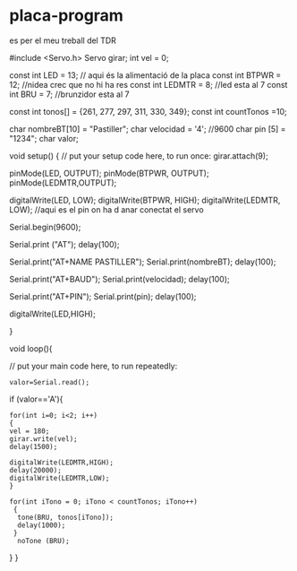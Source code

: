 # placa-program
es per el meu treball del TDR 

#include <Servo.h> 
Servo girar;
int vel = 0;
 
const int LED = 13; // aqui és la alimentació de la placa 
const int BTPWR = 12; //nidea crec que no hi ha res
const int LEDMTR = 8; //led esta al 7
const int BRU = 7; //brunzidor esta al 7

const int tonos[] = {261, 277, 297, 311, 330, 349};
const int countTonos =10;

char nombreBT[10] = "Pastiller";
char velocidad = '4'; //9600
char pin [5] = "1234";
char valor;

void setup() {
  // put your setup code here, to run once:
  girar.attach(9);
  
  pinMode(LED, OUTPUT);
  pinMode(BTPWR, OUTPUT);
  pinMode(LEDMTR,OUTPUT);

  digitalWrite(LED, LOW);
  digitalWrite(BTPWR, HIGH);
  digitalWrite(LEDMTR, LOW); //aqui es el pin on ha d anar conectat el servo

  Serial.begin(9600);

  Serial.print ("AT");
  delay(100);

  Serial.print("AT+NAME PASTILLER");
  Serial.print(nombreBT);
  delay(100);

  Serial.print("AT+BAUD");
  Serial.print(velocidad);
  delay(100);

  Serial.print("AT+PIN");
  Serial.print(pin);
  delay(100);

 digitalWrite(LED,HIGH);


}

void loop(){

  // put your main code here, to run repeatedly:

    valor=Serial.read();
  if (valor=='A'){
  
    for(int i=0; i<2; i++)
    {
    vel = 180;
    girar.write(vel);
    delay(1500);
    
    digitalWrite(LEDMTR,HIGH);
    delay(20000);
    digitalWrite(LEDMTR,LOW);
    }

    for(int iTono = 0; iTono < countTonos; iTono++)
     {
      tone(BRU, tonos[iTono]);
      delay(1000);
     }
      noTone (BRU);
  }
  }
